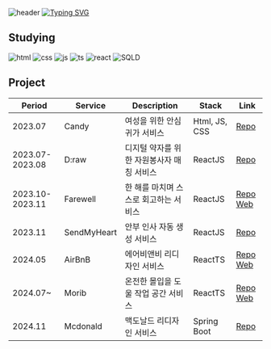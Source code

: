 
![header](https://capsule-render.vercel.app/api?type=waving&color=6994CDEE&text=&animation=twinkling&height=80)
[![Typing SVG](https://readme-typing-svg.herokuapp.com/?font=Alkatra&color=6994CDEE&weight=500&size=45&duration=3500&pause=3&center=true&vCenter=false&multiline=true&width=1000&height=100&lines=Welcome+to+Ivoryeee's+GitHub!👋)](https://git.io/typing-svg)
## Studying
![html](https://img.shields.io/badge/HTML5-E34F26?style=for-the-badge&logo=html5&logoColor=white) ![css](https://img.shields.io/badge/CSS-239120?&style=for-the-badge&logo=css3&logoColor=white) ![js](https://img.shields.io/badge/JavaScript-F7DF1E?style=for-the-badge&logo=JavaScript&logoColor=white)  ![ts](https://img.shields.io/badge/Typescript-3178C6?style=for-the-badge&logo=Typescript&logoColor=white) ![react](https://img.shields.io/badge/React-20232A?style=for-the-badge&logo=react&logoColor=61DAFB) ![SQLD](https://img.shields.io/badge/mysql-00758f?style=for-the-badge&logo=mysql&logoColor=61DAFB) 
## Project
| Period | Service | Description | Stack | Link |
| ------ | ------ |------ |------ |------ |
|2023.07 | Candy | 여성을 위한 안심 귀가 서비스 |  Html, JS, CSS|   [Repo](https://github.com/2023-HERETHON/2023-Herethon-15)|
| 2023.07-2023.08 | D:raw | 디지털 약자를 위한 자원봉사자 매칭 서비스 | ReactJS |  [Repo](https://github.com/Likelion-at-SMWU-11th/D_raw-Client)|
| 2023.10-2023.11 | Farewell | 한 해를 마치며 스스로 회고하는 서비스 | ReactJS |  [Repo](https://github.com/FAREWELL2023/Farewell_FE)    [Web](https://l.instagram.com/?u=http%3A%2F%2F13.125.156.150%2F%3Ffbclid%3DPAAaa8W9o-DluHQ5OtoJ8DmGjZXFhMqJz_rOS5X5h-Lx7_TXB9Y4LKGnGt60E_aem_AflH3M3B7xDK1OXW4mU81hpIiCKNmeC7bOnwyl665HLLn_8TNjtupxJtmTXjltr-a_c&e=AT2GbNYLR2EPuFDze36ZwM-rD8gPTpeXf-gJizEvUqJ28vIdYTzvcdG5ftDqScW_G95L_XHAveDVgoByAoT4VNsmNBSQcY_gHN4H7A)|
| 2023.11 | SendMyHeart| 안부 인사 자동 생성 서비스 | ReactJS |   [Repo](https://github.com/Likelion-at-SMWU-11th/SendMyHeart-Client)|
| 2024.05 | AirBnB | 에어비앤비 리디자인 서비스 | ReactTS |   [Repo](https://github.com/NOW-SOPT-CDSP-TEAM-WEB2/Client) [Web](https://client-omega-blush.vercel.app/) |
| 2024.07~ | Morib | 온전한 몰입을 도울 작업 공간 서비스 | ReactTS |   [Repo](https://github.com/morib-in/Morib-Client) [Web](https://www.morib.in/) |
| 2024.11 | Mcdonald | 맥도날드 리디자인 서비스 | Spring Boot |   [Repo](https://github.com/SOPT-all/35-COLLABORATION-SERVER-MCDONALD) |

<!--
**Ivoryeee/Ivoryeee** is a ✨ _special_ ✨ repository because its `README.md` (this file) appears on your GitHub profile.

Here are some ideas to get you started:

- 🔭 I’m currently working on ...
- 🌱 I’m currently learning ...
- 👯 I’m looking to collaborate on ...
- 🤔 I’m looking for help with ...
- 💬 Ask me about ...
- 📫 How to reach me: ...
- 😄 Pronouns: ...
- ⚡ Fun fact: ...
-->
